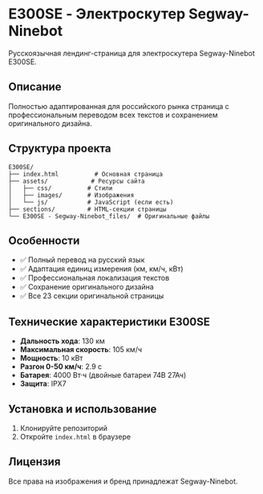 # E300SE - Электроскутер Segway-Ninebot

Русскоязычная лендинг-страница для электроскутера Segway-Ninebot E300SE.

## Описание

Полностью адаптированная для российского рынка страница с профессиональным переводом всех текстов и сохранением оригинального дизайна.

## Структура проекта

```
E300SE/
├── index.html          # Основная страница
├── assets/            # Ресурсы сайта
│   ├── css/          # Стили
│   ├── images/       # Изображения
│   └── js/           # JavaScript (если есть)
├── sections/         # HTML-секции страницы
└── E300SE - Segway-Ninebot_files/  # Оригинальные файлы
```

## Особенности

- ✅ Полный перевод на русский язык
- ✅ Адаптация единиц измерения (км, км/ч, кВт)
- ✅ Профессиональная локализация текстов
- ✅ Сохранение оригинального дизайна
- ✅ Все 23 секции оригинальной страницы

## Технические характеристики E300SE

- **Дальность хода**: 130 км
- **Максимальная скорость**: 105 км/ч  
- **Мощность**: 10 кВт
- **Разгон 0-50 км/ч**: 2.9 с
- **Батарея**: 4000 Вт·ч (двойные батареи 74В 27Ач)
- **Защита**: IPX7

## Установка и использование

1. Клонируйте репозиторий
2. Откройте `index.html` в браузере

## Лицензия

Все права на изображения и бренд принадлежат Segway-Ninebot.